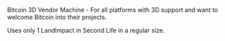 Bitcoin 3D Vendor Machine - For all platforms with 3D support and want to welcome Bitcoin into their projects.

Uses only 1 LandImpact in Second Life in a regular size.

